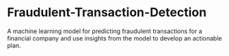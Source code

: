 # Fraudulent-Transaction-Detection
A machine learning model for predicting fraudulent transactions for a financial company and use insights from the model to develop an actionable plan.
